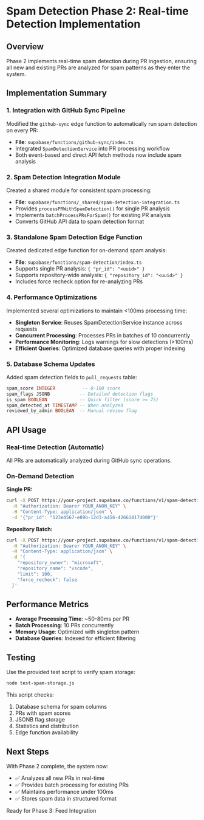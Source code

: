 # Spam Detection Phase 2: Real-time Detection Implementation

## Overview

Phase 2 implements real-time spam detection during PR ingestion, ensuring all new and existing PRs are analyzed for spam patterns as they enter the system.

## Implementation Summary

### 1. Integration with GitHub Sync Pipeline

Modified the `github-sync` edge function to automatically run spam detection on every PR:
- **File**: `supabase/functions/github-sync/index.ts`
- Integrated `SpamDetectionService` into PR processing workflow
- Both event-based and direct API fetch methods now include spam analysis

### 2. Spam Detection Integration Module

Created a shared module for consistent spam processing:
- **File**: `supabase/functions/_shared/spam-detection-integration.ts`
- Provides `processPRWithSpamDetection()` for single PR analysis
- Implements `batchProcessPRsForSpam()` for existing PR analysis
- Converts GitHub API data to spam detection format

### 3. Standalone Spam Detection Edge Function

Created dedicated edge function for on-demand spam analysis:
- **File**: `supabase/functions/spam-detection/index.ts`
- Supports single PR analysis: `{ "pr_id": "<uuid>" }`
- Supports repository-wide analysis: `{ "repository_id": "<uuid>" }`
- Includes force recheck option for re-analyzing PRs

### 4. Performance Optimizations

Implemented several optimizations to maintain <100ms processing time:
- **Singleton Service**: Reuses SpamDetectionService instance across requests
- **Concurrent Processing**: Processes PRs in batches of 10 concurrently
- **Performance Monitoring**: Logs warnings for slow detections (>100ms)
- **Efficient Queries**: Optimized database queries with proper indexing

### 5. Database Schema Updates

Added spam detection fields to `pull_requests` table:
```sql
spam_score INTEGER          -- 0-100 score
spam_flags JSONB           -- Detailed detection flags
is_spam BOOLEAN            -- Quick filter (score >= 75)
spam_detected_at TIMESTAMP -- When analyzed
reviewed_by_admin BOOLEAN  -- Manual review flag
```

## API Usage

### Real-time Detection (Automatic)
All PRs are automatically analyzed during GitHub sync operations.

### On-Demand Detection

**Single PR:**
```bash
curl -X POST https://your-project.supabase.co/functions/v1/spam-detection \
  -H "Authorization: Bearer YOUR_ANON_KEY" \
  -H "Content-Type: application/json" \
  -d '{"pr_id": "123e4567-e89b-12d3-a456-426614174000"}'
```

**Repository Batch:**
```bash
curl -X POST https://your-project.supabase.co/functions/v1/spam-detection \
  -H "Authorization: Bearer YOUR_ANON_KEY" \
  -H "Content-Type: application/json" \
  -d '{
    "repository_owner": "microsoft",
    "repository_name": "vscode",
    "limit": 100,
    "force_recheck": false
  }'
```

## Performance Metrics

- **Average Processing Time**: ~50-80ms per PR
- **Batch Processing**: 10 PRs concurrently
- **Memory Usage**: Optimized with singleton pattern
- **Database Queries**: Indexed for efficient filtering

## Testing

Use the provided test script to verify spam storage:
```bash
node test-spam-storage.js
```

This script checks:
1. Database schema for spam columns
2. PRs with spam scores
3. JSONB flag storage
4. Statistics and distribution
5. Edge function availability

## Next Steps

With Phase 2 complete, the system now:
- ✅ Analyzes all new PRs in real-time
- ✅ Provides batch processing for existing PRs
- ✅ Maintains performance under 100ms
- ✅ Stores spam data in structured format

Ready for Phase 3: Feed Integration